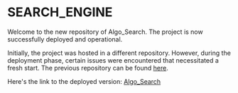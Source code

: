 # SEARCH_ENGINE

Welcome to the new repository of Algo_Search. The project is now successfully deployed and operational.

Initially, the project was hosted in a different repository. However, during the deployment phase, certain issues were encountered that necessitated a fresh start. The previous repository can be found [here](https://github.com/Debasish-1903/DSA_Ques_Search_Engine).


Here's the link to the deployed version:
[Algo_Search](https://tf-idf-question-finder-ds-algo-search.onrender.com)
